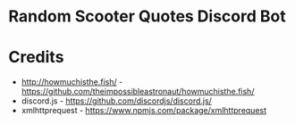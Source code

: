 # Random Scooter Quotes Discord Bot

# Credits
- http://howmuchisthe.fish/ - https://github.com/theimpossibleastronaut/howmuchisthe.fish/  
- discord.js - https://github.com/discordjs/discord.js/  
- xmlhttprequest - https://www.npmjs.com/package/xmlhttprequest  

